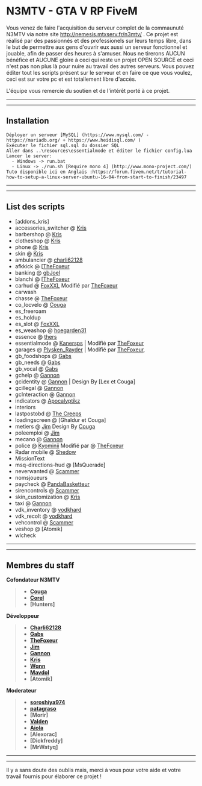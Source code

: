 # N3MTV - GTA V RP FiveM

Vous venez de faire l'acquisition du serveur complet de la commaunuté N3MTV via notre site http://nemesis.mtxserv.fr/n3mtv/ .
Ce projet est réalisé par des passionnés et  des professionels sur leurs temps libre, dans le but de permettre aux gens d'ouvrir eux aussi un serveur fonctionnel et jouable, afin de passer des heures à s'amuser.
Nous ne tirerons AUCUN bénéfice et AUCUNE gloire à ceci qui reste un projet OPEN SOURCE et ceci n'est pas non plus là pour nuire au travail des autres serveurs.
Vous pouvez éditer tout les scripts présent sur le serveur et en faire ce que vous voulez, ceci est sur votre pc et est totallement libre d'accès.

L'équipe vous remercie du soutien et de l'intérêt porté à ce projet.

______________________
______________________


## Installation
```
Déployer un serveur [MySQL] (https://www.mysql.com/ - https://mariadb.org/ + https://www.heidisql.com/ )  
Exécuter le fichier sql.sql du dossier SQL
Aller dans ..\resources\essentialmode et éditer le fichier config.lua
Lancer le server:
  - Windows -> run.bat  
  - Linux -> ./run.sh [Require mono 4] (http://www.mono-project.com/)  
Tuto disponible ici en Anglais :https://forum.fivem.net/t/tutorial-how-to-setup-a-linux-server-ubuntu-16-04-from-start-to-finish/23497
```

______________________
______________________

## List des scripts
- [addons_kris]
- accessories_switcher @ [Kris]
- barbershop @ [Kris]
- clotheshop @ [Kris]
- phone @ [Kris]
- skin @ [Kris]
- ambulancier @ [charli62128]
- afkkick @ [[TheFoxeur]
- banking @ [gbJoel]
- blanchi @ [[TheFoxeur]
- carhud @ [FoxXXL] Modifié par [TheFoxeur]
- carwash
- chasse @ [TheFoxeur]
- co_locvelo @ [Couga]
- es_freeroam
- es_holdup 
- es_slot @ [FoxXXL]
- es_weashop @ [hoegarden31]
- essence @ [thers]
- essentialmode @ [Kanersps] | Modifié par [TheFoxeur]
- garages @ [Plysken_Rayder] | Modifié par [TheFoxeur], 
- gb_foodshops @ [Gabs]
- gb_needs @ [Gabs]
- gb_vocal @ [Gabs]
- gchelp @ [Gannon]
- gcidentity @ [Gannon] | Design By [Lex et Couga]
- gcillegal @ [Gannon]
- gcInteraction @ [Gannon]
- indicators @ [Apocalyptikz]
- interiors
- lastpostobd @ [The Creeps]
- loadingscreen @ [Ghaldur et Couga]
- metiers @ [Jim] Design By [Couga]
- poleemploi @ [Jim]
- mecano @ [Gannon]
- police @ [Kyominii] Modifié par @ [TheFoxeur]
- Radar mobile @ [Shedow]
- MissionText
- msq-directions-hud @ [MsQuerade]
- neverwanted @ [Scammer]
- nomsjoueurs
- paycheck @ [PandaBasketteur]
- sirencontrols @ [Scammer]
- skin_customization @ [Kris]
- taxi @ [Gannon]
- vdk_inventory @ [vodkhard]
- vdk_recolt @ [vodkhard]
- vehcontrol @ [Scammer]
- veshop @ [Atomik]
- wlcheck

______________________
______________________

## Membres du staff

**Cofondateur N3MTV**
> - **[Couga]**  
> - **[Corel]**  
> - **[Hunters]**  

**Développeur**  
> - **[Charli62128]**  
> - **[Gabs]**  
> - **[TheFoxeur]**  
> - **[Jim]**  
> - **[Gannon]**  
> - **[Kris]**
> - **[Wqnn]**
> - **[Mavdol]**
> - **[Atomik]**

**Moderateur**
> - **[soroshiya974]**  
> - **[patagraso]**
> - **[Morir]**
> - **[Valden]**
> - **[Aiola]**
> - **[Alexorac]**
> - **[Dickfreddy]**
> - **[MrWatyq]**

______________________
______________________

[Couga]: <https://www.twitch.tv/n3mtv>
[Corel]: <https://www.twitch.tv/n3mtv>
[Hunter]: <https://www.twitch.tv/n3mtv>

[Charli62128]: <>
[Gabs]: <https://github.com/gabsgold>
[Gannon]: <https://github.com/Gannon001>
[TheFoxeur]: <>
[Jim]: <>
[Bastien]: <https://www.ubisoft.com/fr-fr/>
[Kris]: <>
[Shedow]: <https://steamcommunity.com/id/Shedow_Nympha/>
[Valden]: <https://www.twitch.tv/valden_>
[Mavdol]: <>
[Jyben]: <>
[Wqnn]: <http://thibaultgeoffroy.fr/>

[soroshiya974]: <https://www.twitch.tv/soroshiya974>
[patagraso]: <https://www.twitch.tv/patograso>
[aiola]: <https://www.twitch.tv/patograso>

[vodkhard]: <https://github.com/vodkhard>
[Kanersps]: <https://forum.fivem.net/t/release-essentialmode-base/3665>
[Scammer]: <https://github.com/pongo1231/>
[Apocalyptikz]: <https://forum.fivem.net/t/release-turn-signals-indicators-server-sided/3035>
[Plysken_Rayder]: <https://github.com/plysken>
[thers]: <https://github.com/thers>
[hoegarden31]: <https://github.com/boermansjo/>
[FoxXXL]: <https://forum.fivem.net/t/release-essentialmode-slot-machine/18989>
[gbJoel]: <https://github.com/gbjoel/simplebanking>
[The Creeps]: <https://github.com/The-Creeps/5M>
[PandaBasketteur]: <https://github.com/PandaBasketteur/Jobs-System-and-Paycheck>
[Kyominii]: <https://github.com/Kyominii/Cops_FiveM>
Il y a sans doute des oublis mais, merci à vous pour votre aide et votre travail fournis pour élaborer ce projet !